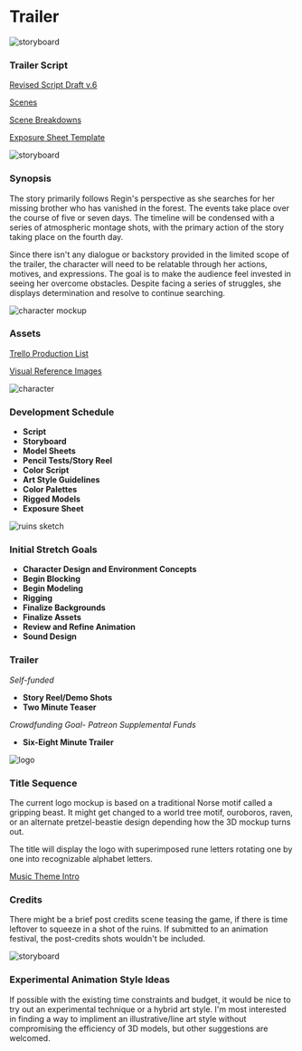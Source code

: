 # Trailer

![storyboard](https://github.com/jcongerkallas1/Brefhamer/blob/master/Images/forestsketchdetailed.jpg)
### Trailer Script

[Revised Script Draft v.6](https://github.com/jcongerkallas1/Folkvangr/blob/master/Documents/script.mb)

[Scenes](https://docs.google.com/spreadsheets/d/1soiSnhoUNk8RovoLnLDJ6DYIq36NbLedOZQUKWtnhjE/edit?usp=sharing)

[Scene Breakdowns](https://docs.google.com/spreadsheets/d/1O49k0T9nOEONyeSdslIZxbT2U-ZDwiXI7stlKnVHx1g/edit?usp=sharing)

[Exposure Sheet Template](https://docs.google.com/spreadsheets/d/17MuCUg5NwhyVl2NZp06m9p3Ug7RId467MvHyuk9bij0/edit?usp=sharing)

![storyboard](https://github.com/jcongerkallas1/Brefhamer/blob/master/Images/forest_thumbs3.jpg)
### Synopsis
The story primarily follows Regin's perspective as she searches for her missing brother who has vanished in the forest.  The events take place over the course of five or seven days.  The timeline will be condensed with a series of atmospheric montage shots, with the primary action of the story taking place on the fourth day.

Since there isn't any dialogue or backstory provided in the limited scope of the trailer, the character will need to be relatable through her actions, motives, and expressions.  The goal is to make the audience feel invested in seeing her overcome obstacles.  Despite facing a series of struggles, she displays determination and resolve to continue searching. 

![character mockup](https://github.com/jcongerkallas1/Folkvangr/blob/master/Images/characters_final.jpg)

### Assets

[Trello Production List](https://trello.com/b/b2Wf4KYK/folkvangr)

[Visual Reference Images](https://www.pinterest.com/jcongerkallas1/)

![character](https://github.com/jcongerkallas1/Folkvangr/blob/master/Images/regin_widescreen.jpg)
### Development Schedule
- **Script**
- **Storyboard**
- **Model Sheets**
- **Pencil Tests/Story Reel**
- **Color Script**
- **Art Style Guidelines**
- **Color Palettes**
- **Rigged Models**
- **Exposure Sheet**

![ruins sketch](https://github.com/jcongerkallas1/Brefhamer/blob/master/Images/monastary_ruins_sketch_small.jpg)
### Initial Stretch Goals
- **Character Design and Environment Concepts**
- **Begin Blocking**
- **Begin Modeling**
- **Rigging**
- **Finalize Backgrounds**
- **Finalize Assets**
- **Review and Refine Animation**
- **Sound Design**

### Trailer
*Self-funded*
- **Story Reel/Demo Shots**
- **Two Minute Teaser**

*Crowdfunding Goal- Patreon Supplemental Funds*
- **Six-Eight Minute Trailer**

![logo](https://github.com/jcongerkallas1/Folkvangr/blob/master/Images/gripping_beast_4.jpg)
### Title Sequence
The current logo mockup is based on a traditional Norse motif called a gripping beast.  It might get changed to a world tree motif, ouroboros, raven, or an alternate pretzel-beastie design depending how the 3D mockup turns out.  

The title will display the logo with superimposed rune letters rotating one by one into recognizable alphabet letters.  

[Music Theme Intro](https://soundcloud.com/irkluesing/ravensong-master-6-10-17/s-8Oou2)

### Credits
There might be a brief post credits scene teasing the game, if there is time leftover to squeeze in a shot of the ruins. If submitted to an animation festival, the post-credits shots wouldn't be included. 

![storyboard](https://github.com/jcongerkallas1/Brefhamer/blob/master/Images/forest_scene_pencil_sketch.jpg)
### Experimental Animation Style Ideas
If possible with the existing time constraints and budget, it would be nice to try out an experimental technique or a hybrid art style.  I'm most interested in finding a way to impliment an illustrative/line art style without compromising the efficiency of 3D models, but other suggestions are welcomed.

